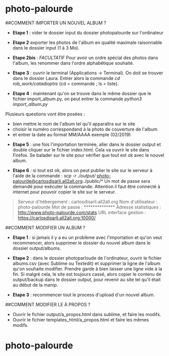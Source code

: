 # photo-palourde

##COMMENT IMPORTER UN NOUVEL ALBUM ?

* **Etape 1** : vider le dossier input du dossier photopalourde sur l'ordinateur

* **Etape 2** exporter les photos de l'album en qualité maximale raisonnable dans le dossier input (1 à 3 Mo).

* **Etape 2bis** : *FACULTATIF* Pour avoir un ordre spécial des photos dans l'album, les renommer dans l'ordre alphabétique souhaité.

* **Etape 3** : ouvrir le terminal (Applications -> Terminal).
On doit se trouver dans le dossier Laura. Entrer alors la commande *cd rob_work/catadioptre* (cd = commande ; ls = liste).

* **Etape 4** : maintenant qu'on se trouve dans le même dossier que le fichier import_album.py, on peut entrer la commande *python3 import_album.py* 

Plusieurs questions vont être posées : 
- bien mettre le nom de l'album tel qu'il apparaîtra sur le site
- choisir le numéro correspondand à la photo de couverture de l'album
- et entrer la date au format MM/AAAA exemple (02/2019)

* **Etape 5** : une fois l'importation terminée, aller dans le dossier output et double cliquer sur le fichier index.html. Cela va ouvrir le site dans Firefox. Se balader sur le site pour vérifier que tout est ok avec le nouvel album.

* **Etape 6** : si tout est ok, alors on peut publier le site sur le serveur à l'aide de la commande : *scp -r ./output/* photo-palourde@carlosdisarli.all2all.org:./public/*
Un mot de passe sera demandé pour exécuter la commande. Attention il faut être connecté à internet pour pouvoir copier le site sur le serveur.


> Serveur d'hébergement :  carlosdisarli.all2all.org
> Nom d'utilisateur :      photo-palourde
> Mot de passe :           **************
> Adresse statistiques :   http://www.photo-palourde.com/stats
> URL interface gestion :  https://carlosdisarli.all2all.org:10000/


##COMMENT MODIFIER UN ALBUM ?

* **Etape 1** : si jamais il y a eu un problème avec l'importation et qu'on veut recommencer, alors supprimer le dossier du nouvel album dans le dossier output/albums. 

* **Etape 2** : dans le dossier photoparloude de l'ordinateur, ouvrir le fichier albums.csv (avec Sublime ou Textedit) et supprimer la ligne de l'album qu'on souhaite modifier. Prendre garde à bien laisser une ligne vide à la fin. 
Si malgré cela, le site est toujours cassé, alors copier le contenu de output/backup dans le dossier output, pour revenir au site tel qu'il était au début de la manip.

* **Etape 3** : recommencer tout le process d'upload d'un nouvel album.

	
##COMMENT MODIFIER LE À PROPOS ?

* Ouvrir le fichier output/a_propos.html dans sublime, et faire les modifs.
* Ouvrir le fichier templates_html/a_propos.html et faire les mêmes modifs.
# photo-palourde
